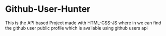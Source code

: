 # Github-User-Hunter
This is the API based Project made with HTML-CSS-JS where in we can find the github user public profile which is available using github users api

